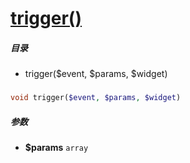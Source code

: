 [trigger()](http://twinh.github.com/widget/api/trigger)
=======================================================



##### 目录
* trigger($event, $params, $widget)

### 
```php
void trigger($event, $params, $widget)
```

##### 参数
* **$params** `array` 

